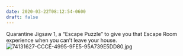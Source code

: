 ```yaml
---
date: 2020-03-22T08:12:54-0600
draft: false
---
```




Quarantine Jigsaw 1, a “Escape Puzzle” to give you that Escape Room experience when you can’t leave your house. ![74131627-CCCE-4995-9FE5-95A739E5DD80.jpg](https://ianwhitney.micro.blog/uploads/2020/2432a77c37.jpg)



